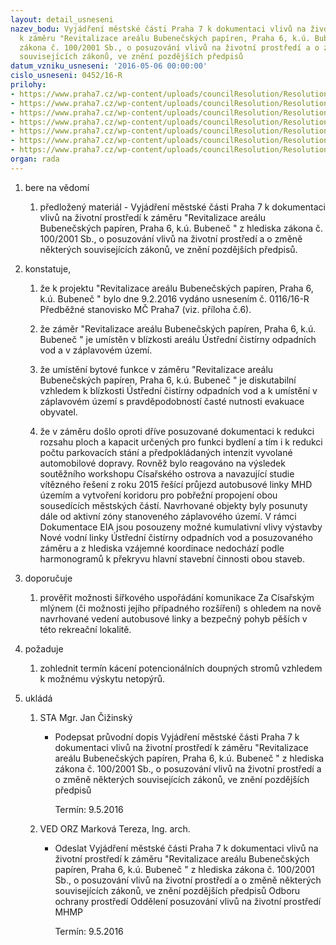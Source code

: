 ```yaml
---
layout: detail_usneseni
nazev_bodu: Vyjádření městské části Praha 7 k dokumentaci vlivů na životní prostředí
  k záměru "Revitalizace areálu Bubenečských papíren, Praha 6, k.ú. Bubeneč " z hlediska
  zákona č. 100/2001 Sb., o posuzování vlivů na životní prostředí a o změně některých
  souvisejících zákonů, ve znění pozdějších předpisů
datum_vzniku_usneseni: '2016-05-06 00:00:00'
cislo_usneseni: 0452/16-R
prilohy:
- https://www.praha7.cz/wp-content/uploads/councilResolution/Resolutions/28013/export/c1_duvodova_zprava~55456.docx
- https://www.praha7.cz/wp-content/uploads/councilResolution/Resolutions/28013/export/c2pruvodni_dopis~55455.doc
- https://www.praha7.cz/wp-content/uploads/councilResolution/Resolutions/28013/export/c3_zadostovyjadreni~55454.pdf
- https://www.praha7.cz/wp-content/uploads/councilResolution/Resolutions/28013/export/c4_ISORZ~55453.pdf
- https://www.praha7.cz/wp-content/uploads/councilResolution/Resolutions/28013/export/c5_ISODO~55452.pdf
- https://www.praha7.cz/wp-content/uploads/councilResolution/Resolutions/28013/export/c6_usnesenic011616R~55451.pdf
- https://www.praha7.cz/wp-content/uploads/councilResolution/Resolutions/28013/export/export~299430.pdf
organ: rada
---
```

<OL class=urzList_view id=urzList>
<LI class=urzClass1><SPAN name="1">bere na vědomí</SPAN> 
<OL class=urzOlClass>
<LI class=urzClass2 style="TEXT-ALIGN: left"><SPAN>
<P>předložený materiál - Vyjádření městské části Praha 7 k dokumentaci vlivů na životní prostředí k záměru "Revitalizace areálu Bubenečských papíren, Praha 6, k.ú. Bubeneč " z hlediska zákona č. 100/2001 Sb., o posuzování vlivů na životní prostředí a o změně některých souvisejících zákonů, ve znění pozdějších předpisů.</P></SPAN></LI></OL></LI>
<LI class=urzClass1><SPAN name="50">konstatuje,</SPAN> 
<OL class=urzOlClass>
<LI class=urzClass2 style="TEXT-ALIGN: left"><SPAN>
<P>že&nbsp;k projektu&nbsp;"Revitalizace areálu Bubenečských papíren, Praha 6, k.ú. Bubeneč " bylo dne 9.2.2016 vydáno usnesením č. 0116/16-R Předběžné stanovisko MČ Praha7 (viz. příloha č.6).</P></SPAN></LI>
<LI class=urzClass2 style="TEXT-ALIGN: left"><SPAN>
<P>že záměr "Revitalizace areálu Bubenečských papíren, Praha 6, k.ú. Bubeneč " je umístěn v blízkosti areálu Ústřední čistírny odpadních vod a v záplavovém území.</P></SPAN></LI>
<LI class=urzClass2 style="TEXT-ALIGN: left"><SPAN>
<P>že umístění bytové funkce v záměru "Revitalizace areálu Bubenečských papíren, Praha 6, k.ú. Bubeneč " je diskutabilní vzhledem k blízkosti Ústřední čistírny odpadních vod a k umístění v záplavovém území s pravděpodobností časté nutnosti evakuace obyvatel.</P></SPAN></LI>
<LI class=urzClass2 style="TEXT-ALIGN: left"><SPAN>
<P>že v záměru došlo oproti dříve posuzované dokumentaci k redukci rozsahu ploch a kapacit určených pro funkci bydlení a tím i k redukci počtu parkovacích stání a předpokládaných intenzit vyvolané automobilové dopravy. Rovněž bylo reagováno na výsledek soutěžního workshopu Císařského ostrova a navazující studie vítězného řešení z roku 2015 řešící průjezd autobusové linky MHD územím a vytvoření koridoru pro pobřežní propojení obou sousedících městských částí. Navrhované objekty byly posunuty dále od aktivní zóny stanoveného záplavového území. V rámci Dokumentace EIA jsou posouzeny možné kumulativní vlivy výstavby Nové vodní linky Ústřední čistírny odpadních vod a posuzovaného záměru a z hlediska vzájemné koordinace nedochází podle harmonogramů k překryvu hlavní stavební činnosti obou staveb.</P></SPAN></LI></OL></LI>
<LI class=urzClass1><SPAN name="4">doporučuje</SPAN> 
<OL class=urzOlClass>
<LI class=urzClass2 style="TEXT-ALIGN: left"><SPAN>
<P>prověřit možnosti šířkového uspořádání komunikace Za Císařským mlýnem (či možnosti jejího případného rozšíření) s ohledem na nově navrhované vedení autobusové linky a bezpečný pohyb pěších v této rekreační lokalitě.</P></SPAN></LI></OL></LI>
<LI class=urzClass1><SPAN name="62">požaduje</SPAN> 
<OL class=urzOlClass>
<LI class=urzClass2 style="TEXT-ALIGN: left"><SPAN>
<P>zohlednit&nbsp;termín kácení potencionálních doupných stromů vzhledem k možnému výskytu netopýrů.</P></SPAN></LI></OL></LI>
<LI class=urzClass1 id=urzUkoly><SPAN name="1">ukládá</SPAN>
<OL class=urzOlClass>
<LI class=urzClass2><SPAN>
<P>STA Mgr. Jan Čižinský</P></SPAN>
<UL class=urzUlClass>
<LI class=urzClass3><SPAN>
<P>Podepsat průvodní dopis Vyjádření městské části Praha 7 k dokumentaci vlivů na životní prostředí k záměru "Revitalizace areálu Bubenečských papíren, Praha 6, k.ú. Bubeneč " z hlediska zákona č. 100/2001 Sb., o posuzování vlivů na životní prostředí a o změně některých souvisejících zákonů, ve znění pozdějších předpisů</P></SPAN><SPAN class=urzUkolTermin>Termín:&nbsp;9.5.2016</SPAN></LI></UL></LI>
<LI class=urzClass2><SPAN>
<P>VED ORZ Marková Tereza, Ing. arch.</P></SPAN>
<UL class=urzUlClass>
<LI class=urzClass3><SPAN>
<P>Odeslat Vyjádření městské části Praha 7 k dokumentaci vlivů na životní prostředí k záměru "Revitalizace areálu Bubenečských papíren, Praha 6, k.ú. Bubeneč " z hlediska zákona č. 100/2001 Sb., o posuzování vlivů na životní prostředí a o změně některých souvisejících zákonů, ve znění pozdějších předpisů Odboru ochrany prostředí Oddělení posuzování vlivů na životní prostředí MHMP</P></SPAN><SPAN class=urzUkolTermin>Termín:&nbsp;9.5.2016</SPAN></LI></UL></LI></OL></LI></OL>